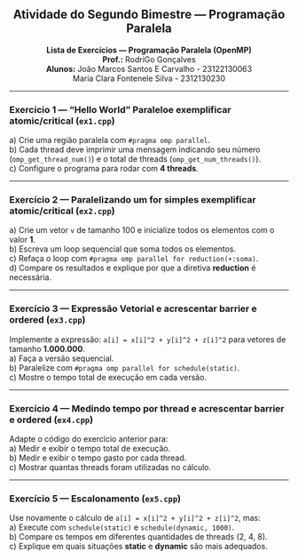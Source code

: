 
<h2 align="center">Atividade do Segundo Bimestre — Programação Paralela</h2>

<p align="center">
  <strong>Lista de Exercícios — Programação Paralela (OpenMP)</strong><br>
  <strong>Prof.:</strong> RodriGo Gonçalves<br>
  <strong>Alunos:</strong> João Marcos Santos E Carvalho - 23122130063<br>
  Maria Clara Fontenele Silva - 2312130230
</p>

<hr>

<h3>Exercício 1 — “Hello World” Paraleloe exemplificar atomic/critical (<code>ex1.cpp</code>)</h3>
<p>
  a) Crie uma região paralela com <code>#pragma omp parallel</code>.<br>
  b) Cada thread deve imprimir uma mensagem indicando seu número (<code>omp_get_thread_num()</code>) e o total de threads (<code>omp_get_num_threads()</code>).<br>
  c) Configure o programa para rodar com <strong>4 threads</strong>.
</p>

<hr>

<h3>Exercício 2 — Paralelizando um for simples exemplificar atomic/critical (<code>ex2.cpp</code>) </h3>
<p>
  a) Crie um vetor <code>v</code> de tamanho 100 e inicialize todos os elementos com o valor <strong>1</strong>.<br>
  b) Escreva um loop sequencial que soma todos os elementos.<br>
  c) Refaça o loop com <code>#pragma omp parallel for reduction(+:soma)</code>.<br>
  d) Compare os resultados e explique por que a diretiva <strong>reduction</strong> é necessária.
</p>

<hr>

<h3>Exercício 3 — Expressão Vetorial e acrescentar barrier e ordered (<code>ex3.cpp</code>) </h3>
<p>
  Implemente a expressão: <code>a[i] = x[i]^2 + y[i]^2 + z[i]^2</code> para vetores de tamanho <strong>1.000.000</strong>.<br>
  a) Faça a versão sequencial.<br>
  b) Paralelize com <code>#pragma omp parallel for schedule(static)</code>.<br>
  c) Mostre o tempo total de execução em cada versão.
</p>

<hr>

<h3>Exercício 4 — Medindo tempo por thread e acrescentar barrier e ordered (<code>ex4.cpp</code>) </h3>
<p>
  Adapte o código do exercício anterior para:<br>
  a) Medir e exibir o tempo total de execução.<br>
  b) Medir e exibir o tempo gasto por cada thread.<br>
  c) Mostrar quantas threads foram utilizadas no cálculo.
</p>

<hr>

<h3>Exercício 5 — Escalonamento (<code>ex5.cpp</code>) </h3>
<p>
  Use novamente o cálculo de <code>a[i] = x[i]^2 + y[i]^2 + z[i]^2</code>, mas:<br>
  a) Execute com <code>schedule(static)</code> e <code>schedule(dynamic, 1000)</code>.<br>
  b) Compare os tempos em diferentes quantidades de threads (2, 4, 8).<br>
  c) Explique em quais situações <strong>static</strong> e <strong>dynamic</strong> são mais adequados.
</p>

